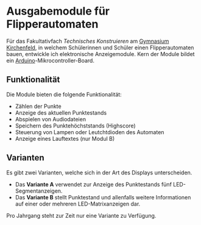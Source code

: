 # Ausgabemodule für Flipperautomaten

Für das Fakultativfach *Technisches Konstruieren* am [Gymnasium Kirchenfeld](https://www.gymkirchenfeld.ch/), in welchem Schülerinnen und Schüler einen Flipperautomaten bauen, entwickle ich elektronische Anzeigemodule. Kern der Module bildet ein
[Arduino](https://www.arduino.cc/)-Mikrocontroller-Board.

## Funktionalität

Die Module bieten die folgende Funktionalität:

- Zählen der Punkte
- Anzeige des aktuellen Punktestands
- Abspielen von Audiodateien
- Speichern des Punktehöchststands (Highscore)
- Steuerung von Lampen oder Leutchtdioden des Automaten
- Anzeige eines Lauftextes (nur Modul B)

## Varianten

Es gibt zwei Varianten, welche sich in der Art des Displays unterscheiden.

- Das **Variante A** verwendet zur Anzeige des Punktestands fünf LED-Segmentanzeigen.
- Das **Variante B** stellt Punktestand und allenfalls weitere Informationen auf einer oder mehreren
  LED-Matrixanzeigen dar.

Pro Jahrgang steht zur Zeit nur eine Variante zu Verfügung.
